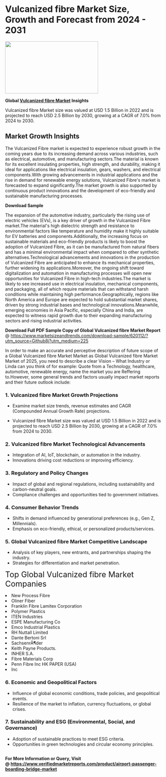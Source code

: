 <H1>Vulcanized fibre Market Size, Growth and Forecast from 2024 - 2031</H1><img class="aligncenter size-medium wp-image-584254" src="https://thirdeyenews.in/wp-content/uploads/2024/09/Global-Market-Research-300x168.jpeg" alt="" width="300" height="168" /><p><strong>Global&nbsp;<a href="https://www.marketsizeandtrends.com/download-sample/620112/?utm_source=Github8j?utm_medium=225">Vulcanized fibre Market</a> Insights</strong></p><p>Vulcanized fibre Market size was valued at USD 1.5 Billion in 2022 and is projected to reach USD 2.5 Billion by 2030, growing at a CAGR of 7.0% from 2024 to 2030.</p><p><h2>Market Growth Insights</h2> <p>The Vulcanized Fibre market is expected to experience robust growth in the coming years due to its increasing demand across various industries, such as electrical, automotive, and manufacturing sectors.The material is known for its excellent insulating properties, high strength, and durability, making it ideal for applications like electrical insulation, gears, washers, and electrical components.With growing advancements in industrial applications and the rise in demand for renewable energy solutions, Vulcanized Fibre's market is forecasted to expand significantly.The market growth is also supported by continuous product innovations and the development of eco-friendly and sustainable manufacturing processes.</p> <p><strong>Download Sample</strong></p> <p>The expansion of the automotive industry, particularly the rising use of electric vehicles (EVs), is a key driver of growth in the Vulcanized Fibre market.The material's high dielectric strength and resistance to environmental factors like temperature and humidity make it highly suitable for EV batteries and components.Additionally, the increasing focus on sustainable materials and eco-friendly products is likely to boost the adoption of Vulcanized Fibre, as it can be manufactured from natural fibers and has a minimal environmental impact when compared to other synthetic alternatives.Technological advancements and innovations in the production of Vulcanized Fibre are anticipated to enhance its mechanical properties, further widening its applications.Moreover, the ongoing shift toward digitalization and automation in manufacturing processes will open new opportunities for Vulcanized Fibre in high-tech industries.The market is likely to see increased use in electrical insulation, mechanical components, and packaging, all of which require materials that can withstand harsh conditions while maintaining high performance.Geographically, regions like North America and Europe are expected to hold substantial market shares, driven by strong industrial bases and technological innovations.Meanwhile, emerging economies in Asia Pacific, especially China and India, are expected to witness rapid growth due to their expanding manufacturing sectors and rising industrial activities.</p> <p><span class=""><strong>Download Full PDF Sample Copy of Global Vulcanized fibre Market Report</strong> @ <a href="https://www.marketsizeandtrends.com/download-sample/620112/?utm_source=Github8j?utm_medium=225" target="_blank">https://www.marketsizeandtrends.com/download-sample/620112/?utm_source=Github8j?utm_medium=225</a></span></p><p>In order to make an accurate and perceptive description of future scope of a Global&nbsp;Vulcanized fibre Market Market as Global&nbsp;Vulcanized fibre Market Market of 2025, you need to describe a clear Vision &ndash; What Industry or Linda can you think of for example: Quote from a Technology, healthcare, automotive, renewable energy, name the market you are Reffering to.However, some general trends and factors usually impact market reports and their future outlook include:</p><h3>1.&nbsp;<strong>Vulcanized fibre Market Growth Projections</strong></h3><ul><li>Examine market size trends, revenue estimates and CAGR (Compounded Annual Growth Rate) projections.</li><li><p>Vulcanized fibre Market size was valued at USD 1.5 Billion in 2022 and is projected to reach USD 2.5 Billion by 2030, growing at a CAGR of 7.0% from 2024 to 2030.</p></li></ul><h3>2.&nbsp;<strong>Vulcanized fibre Market Technological Advancements</strong></h3><ul><li>Integration of AI, IoT, blockchain, or automation in the industry.</li><li>Innovations driving cost reductions or improving efficiency.</li></ul><h3>3.&nbsp;<strong>Regulatory and Policy Changes</strong></h3><ul><li>Impact of global and regional regulations, including sustainability and carbon-neutral goals.</li><li>Compliance challenges and opportunities tied to government initiatives.</li></ul><h3>4.&nbsp;<strong>Consumer Behavior Trends</strong></h3><ul><li>Shifts in demand influenced by generational preferences (e.g., Gen Z, Millennials).</li><li>Emphasis on eco-friendly, ethical, or personalized products/services.</li></ul><h3>5.&nbsp;<strong>Global Vulcanized fibre Market Competitive Landscape</strong></h3><ul><li>Analysis of key players, new entrants, and partnerships shaping the industry.</li><li>Strategies for differentiation and market penetration.</li></ul><p data-pm-slice="1 1 []"><span style="color: inherit; font-family: inherit; font-size: 25px;">Top Global Vulcanized fibre Market Companies</span></p><div class="" data-test-id=""><p><li>New Process Fibre</li><li> Oliner Fiber</li><li> Franklin Fibre Lamitex Corporation</li><li> Polymer Plastics</li><li> ITEN Industries</li><li> ESPE Manufacturing Co</li><li> Emco Industrial Plastics</li><li> RH Nuttall Limited</li><li> Dante Bertoni Srl</li><li> SachsenrÃ¶der</li><li> Keith Payne Products.</li><li> INHER S.A.</li><li> Fibre Materials Corp</li><li> Penn Fibre Inc HK PAPER (USA)</li><li> Inc</li></p></div><h3>6.&nbsp;<strong>Economic and Geopolitical Factors</strong></h3><ul><li>Influence of global economic conditions, trade policies, and geopolitical events.</li><li>Resilience of the market to inflation, currency fluctuations, or global crises.</li></ul><h3>7.&nbsp;<strong>Sustainability and ESG (Environmental, Social, and Governance)</strong></h3><ul><li>Adoption of sustainable practices to meet ESG criteria.</li><li>Opportunities in green technologies and circular economy principles.</li></ul><h2><strong style="font-size: 14px;">For More Information or Query, Visit @&nbsp;</strong><a style="background-color: #ffffff; font-size: 14px;" href="https://www.marketsizeandtrends.com/report/vulcanized-fibre-market/" target="_blank">https://www.verifiedmarketreports.com/product/airport-passenger-boarding-bridge-market</a></h2>